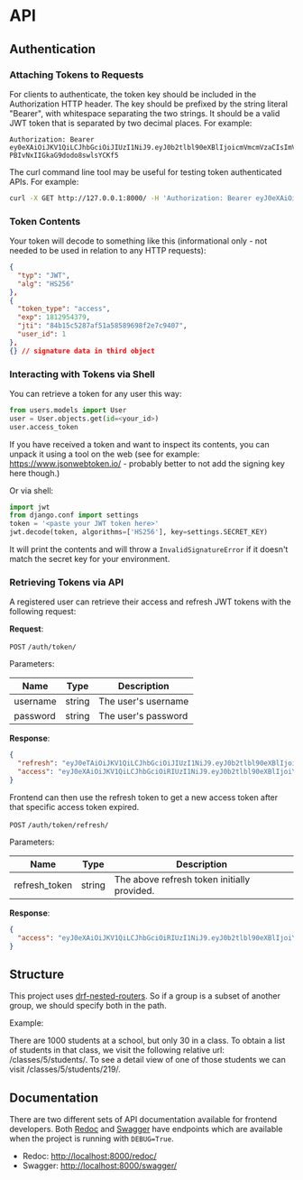 # API

## Authentication

### Attaching Tokens to Requests

For clients to authenticate, the token key should be included in the Authorization HTTP header. The key should be prefixed by the string literal "Bearer", with whitespace separating the two strings. It should be a valid JWT token that is separated by two decimal places. For example:

```text
Authorization: Bearer ey0eXAiOiJKV1QiLCJhbGciOiJIUzI1NiJ9.eyJ0b2tlbl90eXBlIjoicmVmcmVzaCIsImV4cCI6MTU4MDI1OTQwNSwianRpIjoiODQxMDhiMjdjYmNlNGE4NjkzNmM2YzFjMGM1Y2VlMjgiLCJ1c2VyX2lkIjoxfQ.zi8AlAD63_ZDiLl-PBIvNxIIGkaG9dodo8swlsYCKf5
```

The curl command line tool may be useful for testing token authenticated APIs. For example:

```bash
curl -X GET http://127.0.0.1:8000/ -H 'Authorization: Bearer eyJ0eXAiOiJKV1QiLCJhbGciOiJIUzI1NiJ9.eyJ0b2tlbl90dXBlIjoicmVmctVzaCIsImV4cCI6MTU4MDI1OTQwNSwianRpIjoiODQxMDhiMjdjYmNlNGE4NjkzNmM2YzFjMGM1Y2VlMjgiLCJ1c2VyX2lkIjoxfQ.zi8AlAD63_ZDiLl-PBIvNxIIGkaG9dodo8swlsYCKf4'
```

### Token Contents

Your token will decode to something like this (informational only - not needed to be used in relation to any HTTP requests):

```json
{
  "typ": "JWT",
  "alg": "HS256"
},
{
  "token_type": "access",
  "exp": 1812954379,
  "jti": "84b15c5287af51a58589698f2e7c9407",
  "user_id": 1
},
{} // signature data in third object
```

### Interacting with Tokens via Shell

You can retrieve a token for any user this way:

```python
from users.models import User
user = User.objects.get(id=<your_id>)
user.access_token
```

If you have received a token and want to inspect its contents, you can unpack it using a tool on the web
(see for example: https://www.jsonwebtoken.io/ - probably better to not add the signing key here though.)

Or via shell:

```python
import jwt
from django.conf import settings
token = '<paste your JWT token here>'
jwt.decode(token, algorithms=['HS256'], key=settings.SECRET_KEY)
```

It will print the contents and will throw a `InvalidSignatureError` if it doesn't match the secret key for your environment.

### Retrieving Tokens via API

A registered user can retrieve their access and refresh JWT tokens with the following request:

**Request**:

`POST` `/auth/token/`

Parameters:

Name | Type | Description
---|---|---
username | string | The user's username
password | string | The user's password

**Response**:

```json
{
  "refresh": "eyJ0eTAiOiJKV1QiLCJhbGciOiJIUzI1NiJ9.eyJ0b2tlbl90eXBlIjoicmVmcmVzaCIsImV4cCI6MTU4MDI1OTQwNSwianRpIjoiODQxMDhiMjdjYmNlNGE4NjkzNmM2YzFjMGM1Y2VlMjgiLCJ1c2VyX2lkIjoxfQ.zi8AlAD63_ZDiLl-PBIvNxIIGkaG9dodo8swlsYCKf4",
  "access": "eyJ0eXAiOiJKV1QiLCJhbGciOiRIUzI1NiJ9.eyJ0b2tlbl90eXBlIjoiYWNjZXNzIiwiZXhwIjoxNTgwMTczMzA1LCJqdGkiOiJiMmUyNTNlYjZlMWY0ZmViYmQxOTBjMjgwYzYyZTcwNSIsInVzZXJfaWQiOjF9.iYcmNenUq_GqH2ShEfdBM_B7p_JGaeiCtQ4fsE-jRQc"
}
```

Frontend can then use the refresh token to get a new access token after that specific access token expired.

`POST` `/auth/token/refresh/`

Parameters:

Name | Type | Description
---|---|---
refresh_token | string | The above refresh token initially provided.

**Response**:

```json
{
  "access": "eyJ0eXAiOiJKV1QiLCJhbGciOiRIUzI1NiJ9.eyJ0b2tlbl90eXBlIjoiYWNjZXNzIiwiZXhwIjoxNTgwMTczMzA1LCJqdGkiOiJiMmUyNTNlYjZlMWY0ZmViYmQxOTBjMjgwYzYyZTcwNSIsInVzZXJfaWQiOjF9.iYcmNenUq_GqH2ShEfdBM_B7p_JGaeiCtQ4fsE-jRQc"
}
```

## Structure

This project uses [drf-nested-routers](https://github.com/alanjds/drf-nested-routers). So if a group is a subset of another group, we should specify both in the path.

Example:

There are 1000 students at a school, but only 30 in a class. To obtain a list of students in that class, we visit the following relative url: /classes/5/students/. To see a detail view of one of those students we can visit /classes/5/students/219/.

## Documentation

There are two different sets of API documentation available for frontend developers. Both [Redoc](https://github.com/Redocly/redoc) and [Swagger](https://swagger.io/docs/) have endpoints which are available when the project is running with `DEBUG=True`.

* Redoc: [http://localhost:8000/redoc/](http://localhost:8000/redoc/)
* Swagger: [http://localhost:8000/swagger/](http://localhost:8000/swagger/)
